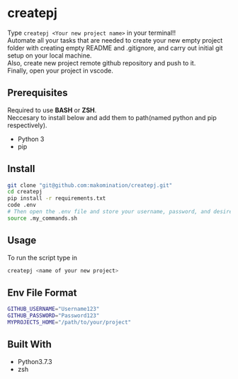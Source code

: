 # createpj
Type `createpj <Your new project name>` in your terminal!!\
Automate all your tasks that are needed to create your new empty project folder with creating empty README and .gitignore, and carry out initial git setup on your local machine.\
Also, create new project remote github repository and push to it.\
Finally, open your project in vscode.

## Prerequisites
Required to use **BASH** or **ZSH**.\
Neccesary to install below and add them to path(named python and pip respectively).
* Python 3
* pip

## Install
```zsh
git clone "git@github.com:makomination/createpj.git"
cd createpj
pip install -r requirements.txt
code .env
# Then open the .env file and store your username, password, and desired file destination. Use the provided format at the bottom of this README.
source .my_commands.sh
```

## Usage
To run the script type in 
```zsh
createpj <name of your new project>
```

## Env File Format
```zsh
GITHUB_USERNAME="Username123"
GITHUB_PASSWORD="Password123"
MYPROJECTS_HOME="/path/to/your/project"
```
## Built With
* Python3.7.3
* zsh
